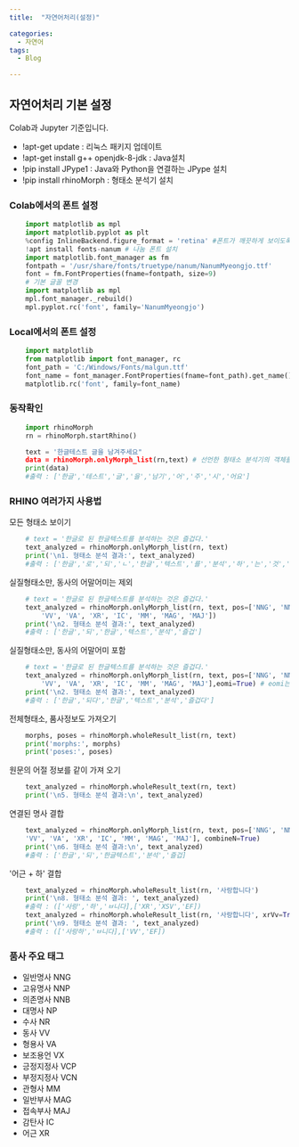 ```yaml
---
title:  "자연어처리(설정)"

categories:
  - 자연어
tags:
  - Blog

---
```


## 자연어처리 기본 설정

Colab과 Jupyter 기준입니다.

- !apt-get update : 리눅스 패키지 업데이트
- !apt-get install g++ openjdk-8-jdk : Java설치
- !pip install JPype1 : Java와 Python을 연결하는 JPype 설치
- !pip install rhinoMorph : 형태소 분석기 설치

### Colab에서의 폰트 설정

```python  
    import matplotlib as mpl
    import matplotlib.pyplot as plt
    %config InlineBackend.figure_format = 'retina' #폰트가 깨끗하게 보이도록 설정
    !apt install fonts-nanum # 나눔 폰트 설치
    import matplotlib.font_manager as fm
    fontpath = '/usr/share/fonts/truetype/nanum/NanumMyeongjo.ttf'
    font = fm.FontProperties(fname=fontpath, size=9)
    # 기본 글꼴 변경
    import matplotlib as mpl
    mpl.font_manager._rebuild()
    mpl.pyplot.rc('font', family='NanumMyeongjo')
```

### Local에서의 폰트 설정

```python
    import matplotlib
    from matplotlib import font_manager, rc
    font_path = 'C:/Windows/Fonts/malgun.ttf'
    font_name = font_manager.FontProperties(fname=font_path).get_name()
    matplotlib.rc('font', family=font_name)
```

### 동작확인

```python
    import rhinoMorph
    rn = rhinoMorph.startRhino()

    text = '한글테스트 글을 남겨주세요"
    data = rhinoMorph.onlyMorph_list(rn,text) # 선언한 형태소 분석기의 객체를 같이 넣어준다.
    print(data)
    #출력 : ['한글','테스트','글','을','남기','어','주','시','어요']
```


### RHINO 여러가지 사용법

모든 형태소 보이기

```python
    # text = '한글로 된 한글텍스트를 분석하는 것은 즐겁다.'
    text_analyzed = rhinoMorph.onlyMorph_list(rn, text)
    print('\n1. 형태소 분석 결과:', text_analyzed)
    #출력 : ['한글','로','되','ㄴ','한글','텍스트','를','분석','하','는','것','은','즐겁','다','.']
```

실질형태소만, 동사의 어말어미는 제외

```python
    # text = '한글로 된 한글텍스트를 분석하는 것은 즐겁다.'
    text_analyzed = rhinoMorph.onlyMorph_list(rn, text, pos=['NNG', 'NNP', 'NP', 
        'VV', 'VA', 'XR', 'IC', 'MM', 'MAG', 'MAJ'])
    print('\n2. 형태소 분석 결과:', text_analyzed)
    #출력 : ['한글','되','한글','텍스트','분석','즐겁']
```

실질형태소만, 동사의 어말어미 포함

```python
    # text = '한글로 된 한글텍스트를 분석하는 것은 즐겁다.'
    text_analyzed = rhinoMorph.onlyMorph_list(rn, text, pos=['NNG', 'NNP', 'NP', 
        'VV', 'VA', 'XR', 'IC', 'MM', 'MAG', 'MAJ'],eomi=True) # eomi는 어말어미를 포함한다는 말이다.
    print('\n2. 형태소 분석 결과:', text_analyzed)
    #출력 : ['한글','되다','한글','텍스트','분석','즐겁다']
```

전체형태소, 품사정보도 가져오기

```python
    morphs, poses = rhinoMorph.wholeResult_list(rn, text)
    print('morphs:', morphs)
    print('poses:', poses)  
```

원문의 어절 정보를 같이 가져 오기

```python
    text_analyzed = rhinoMorph.wholeResult_text(rn, text)
    print('\n5. 형태소 분석 결과:\n', text_analyzed)
```

연결된 명사 결합

```python
    text_analyzed = rhinoMorph.onlyMorph_list(rn, text, pos=['NNG', 'NNP', 'NP', 
    'VV', 'VA', 'XR', 'IC', 'MM', 'MAG', 'MAJ'], combineN=True)
    print('\n6. 형태소 분석 결과:\n', text_analyzed)
    #출력 : ['한글','되','한글텍스트','분석','즐겁]
```

'어근 + 하' 결합

```python
    text_analyzed = rhinoMorph.wholeResult_list(rn, '사랑합니다')
    print('\n8. 형태소 분석 결과: ', text_analyzed)
    #출력 : (['사랑','하','ㅂ니다],['XR','XSV','EF])
    text_analyzed = rhinoMorph.wholeResult_list(rn, '사랑합니다', xrVv=True)
    print('\n9. 형태소 분석 결과: ', text_analyzed)
    #출력 : (['사랑하','ㅂ니다],['VV','EF])
```

### 품사 주요 태그

- 일반명사 NNG 
- 고유명사 NNP
- 의존명사 NNB 
- 대명사 NP
- 수사 NR 
- 동사 VV
- 형용사 VA 
- 보조용언 VX
- 긍정지정사 VCP 
- 부정지정사 VCN
- 관형사 MM 
- 일반부사 MAG
- 접속부사 MAJ 
- 감탄사 IC
- 어근 XR